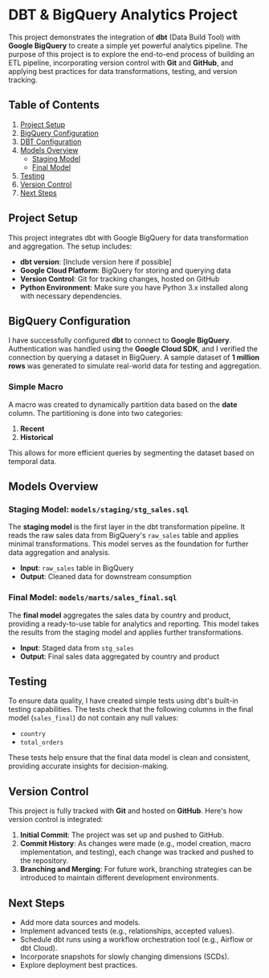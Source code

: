 # DBT & BigQuery Analytics Project


This project demonstrates the integration of **dbt** (Data Build Tool) with **Google BigQuery** to create a simple yet powerful analytics pipeline. The purpose of this project is to explore the end-to-end process of building an ETL pipeline, incorporating version control with **Git** and **GitHub**, and applying best practices for data transformations, testing, and version tracking.


## Table of Contents

1. [Project Setup](#project-setup)
2. [BigQuery Configuration](#bigquery-configuration)
3. [DBT Configuration](#dbt-configuration)
4. [Models Overview](#models-overview)
    - [Staging Model](#staging-model-modelsstagingstg_salessql)
    - [Final Model](#final-model-modelsmartssales_finalsql)
5. [Testing](#testing)
6. [Version Control](#version-control)
7. [Next Steps](#next-steps)


## Project Setup

This project integrates dbt with Google BigQuery for data transformation and aggregation. The setup includes:

- **dbt version**: [Include version here if possible]
- **Google Cloud Platform**: BigQuery for storing and querying data
- **Version Control**: Git for tracking changes, hosted on GitHub
- **Python Environment**: Make sure you have Python 3.x installed along with necessary dependencies.



## BigQuery Configuration

I have successfully configured **dbt** to connect to **Google BigQuery**. Authentication was handled using the **Google Cloud SDK**, and I verified the connection by querying a dataset in BigQuery. A sample dataset of **1 million rows** was generated to simulate real-world data for testing and aggregation.



### Simple Macro

A macro was created to dynamically partition data based on the **date** column. The partitioning is done into two categories:

1. **Recent**
2. **Historical**

This allows for more efficient queries by segmenting the dataset based on temporal data.

## Models Overview

### Staging Model: `models/staging/stg_sales.sql`

The **staging model** is the first layer in the dbt transformation pipeline. It reads the raw sales data from BigQuery's `raw_sales` table and applies minimal transformations. This model serves as the foundation for further data aggregation and analysis.

- **Input**: `raw_sales` table in BigQuery  
- **Output**: Cleaned data for downstream consumption

### Final Model: `models/marts/sales_final.sql`

The **final model** aggregates the sales data by country and product, providing a ready-to-use table for analytics and reporting. This model takes the results from the staging model and applies further transformations.

- **Input**: Staged data from `stg_sales`  
- **Output**: Final sales data aggregated by country and product

## Testing

To ensure data quality, I have created simple tests using dbt's built-in testing capabilities. The tests check that the following columns in the final model (`sales_final`) do not contain any null values:


- `country`
- `total_orders`

These tests help ensure that the final data model is clean and consistent, providing accurate insights for decision-making.

## Version Control

This project is fully tracked with **Git** and hosted on **GitHub**. Here's how version control is integrated:

1. **Initial Commit**: The project was set up and pushed to GitHub.
2. **Commit History**: As changes were made (e.g., model creation, macro implementation, and testing), each change was tracked and pushed to the repository.
3. **Branching and Merging**: For future work, branching strategies can be introduced to maintain different development environments.

## Next Steps

- Add more data sources and models.
- Implement advanced tests (e.g., relationships, accepted values).
- Schedule dbt runs using a workflow orchestration tool (e.g., Airflow or dbt Cloud).
- Incorporate snapshots for slowly changing dimensions (SCDs).
- Explore deployment best practices.
